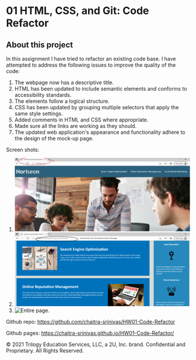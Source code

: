 # 01 HTML, CSS, and Git: Code Refactor

## About this project

In this assignment I have tried to refactor an existing code base. I have attempted to address the following issues to improve the quality of the code:
1. The webpage now has a descriptive title.
2. HTML has been updated to include semantic elements and conforms to accessibility standards.
3. The elements follow a logical structure.
4. CSS has been updated by grouping multiple selectors that apply the same style settings.
5. Added comments in HTML and CSS where appropriate.
6. Made sure all the links are working as they should.
7. The updated web application's appearance and functionality adhere to the design of the mock-up page.


Screen shots:
1. ![Title page.](./Assets/Screenshots/Titlepage.png)
2. ![Links working.](./Assets/Screenshots/WorkingLinks.png)
3. ![Entire page.](./Assets/Screenshots/EntirePage.png)


Github repo:
https://github.com/chaitra-srinivas/HW01-Code-Refactor

Github pages:
https://chaitra-srinivas.github.io/HW01-Code-Refactor/




© 2021 Trilogy Education Services, LLC, a 2U, Inc. brand. Confidential and Proprietary. All Rights Reserved.
